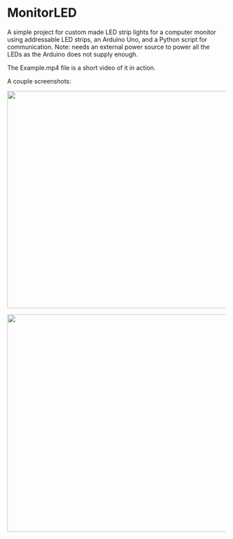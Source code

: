 # MonitorLED

A simple project for custom made LED strip lights for a computer monitor using addressable LED strips, an Arduino Uno, and a Python script for communication. Note: needs an external power source to power all the LEDs as the Arduino does not supply enough.

The Example.mp4 file is a short video of it in action. 

A couple screenshots:

<p align="center">
  <img width="700" height="500" src="https://github.com/richyyun/MonitorLED/Screencap1.PNG">
</p>

<p align="center">
  <img width="700" height="500" src="https://github.com/richyyun/MonitorLED/Screencap2.PNG">
